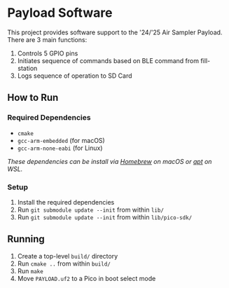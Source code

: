 # Payload Software
This project provides software support to the '24/'25 Air Sampler Payload. There are 3 main functions:
1. Controls 5 GPIO pins
2. Initiates sequence of commands based on BLE command from fill-station
3. Logs sequence of operation to SD Card

## How to Run

### Required Dependencies
* ```cmake```
* ```gcc-arm-embedded``` (for macOS)
* ```gcc-arm-none-eabi``` (for Linux)

_These dependencies can be install via [Homebrew](https://brew.sh/) on macOS or [apt](https://ubuntu.com/server/docs/package-management) on WSL._

### Setup
1. Install the required dependencies
2. Run ```git submodule update --init``` from within ```lib/```
3. Run ```git submodule update --init``` from within ```lib/pico-sdk/```

## Running
1. Create a top-level ```build/``` directory
2. Run ```cmake ..``` from within ```build/```
3. Run ```make```
4. Move ```PAYLOAD.uf2``` to a Pico in boot select mode

